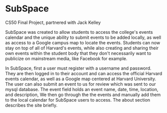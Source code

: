 # SubSpace
CS50 Final Project, partnered with Jack Kelley

SubSpace was created to allow students to access the college's events calendar and the unique ability to
submit events to be added locally, as well as access to a Google campus map to locate the events. 
Students can now stay on top of all of Harvard's events, while also creating and sharing their own
events within the student body that they don't necessarily want to publicize on mainstream media, like Facebook for example.

In SubSpace, first a user must register with a username and password. They are then logged in
to their account and can access the official Harvard events calendar, as well as a 
Google map centered at Harvard University. The user can also submit an event to us for review
which was sent to our mysql database. The event field holds an event name, date, time, location, and description, 
We then go through the the events and manually add them to the local calendar for SubSpace users to access. 
The about section describes the site briefly.

